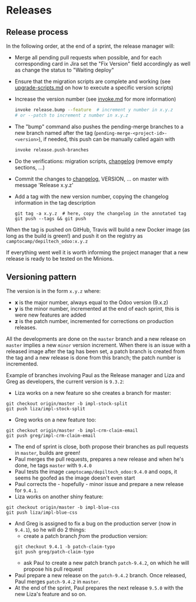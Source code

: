 <!--
This file has been generated with 'invoke project.sync'.
Do not modify. Any manual change will be lost.
Please propose your modification on
https://github.com/camptocamp/odoo-template instead.
-->
# Releases

## Release process

In the following order, at the end of a sprint, the release manager will:

* Merge all pending pull requests when possible, and for each corresponding card in Jira set the "Fix Version" field accordingly as well as change the status to "Waiting deploy"

* Ensure that the migration scripts are complete and working (see [upgrade-scripts.md](upgrade-scripts.md#run-a-version-upgrade-again) on how to execute a specific version scripts)

* Increase the version number (see [invoke.md](invoke.md#releasebump) for more information)

  ```bash
  invoke release.bump --feature  # increment y number in x.y.z
  # or --patch to increment z number in x.y.z
  ```

* The "bump" command also pushes the pending-merge branches to a new branch named after the tag (`pending-merge-<project-id>-<version>`), if needed, this push can be manually called again with

  ```bash
  invoke release.push-branches
  ```

* Do the verifications: migration scripts, [changelog](../HISTORY.rst) (remove empty sections, ...)

* Commit the changes to [changelog](../HISTORY.rst), VERSION, ... on master with message 'Release x.y.z'

* Add a tag with the new version number, copying the changelog information in the tag description

  ```
  git tag -a x.y.z  # here, copy the changelog in the annotated tag
  git push --tags && git push
  ```

When the tag is pushed on GitHub, Travis will build a new Docker image (as
long as the build is green!) and push it on the registry as `camptocamp/depiltech_odoo:x.y.z`

If everything went well it is worth informing the project manager that a new release is ready to be tested on the Minions.

## Versioning pattern

The version is in the form `x.y.z` where:

* **x** is the major number, always equal to the Odoo version (9.x.z)
* **y** is the minor number, incremented at the end of each sprint, this is
  were new features are added
* **z** is the patch number, incremented for corrections on production releases.

All the developments are done on the `master` branch and a new release on
`master` implies a new `minor` version increment.
When there is an issue with a released image after the tag has been set, a
patch branch is created from the tag and a new release is done from this
branch; the patch number is incremented.

Example of branches involving Paul as the Release manager and Liza and Greg as
developers, the current version is `9.3.2`:

* Liza works on a new feature so she creates a branch for master:

```
git checkout origin/master -b impl-stock-split
git push liza/impl-stock-split
```

* Greg works on a new feature too:
```
git checkout origin/master -b impl-crm-claim-email
git push greg/impl-crm-claim-email
```
* The end of sprint is close, both propose their branches as pull requests in
  `master`, builds are green!
* Paul merges the pull requests, prepares a new release and when he's done, he
  tags `master` with `9.4.0`
* Paul tests the image `camptocamp/depiltech_odoo:9.4.0` and oops, it seems he
  goofed as the image doesn't even start
* Paul corrects the - hopefully - minor issue and prepare a new release for
  `9.4.1`.
* Liza works on another shiny feature:
```
git checkout origin/master -b impl-blue-css
git push liza/impl-blue-css
```
* And Greg is assigned to fix a bug on the production server (now in `9.4.1`),
  so he will do 2 things:
  * create a patch branch *from* the production version:
  ```
  git checkout 9.4.1 -b patch-claim-typo
  git push greg/patch-claim-typo
  ```
  * ask Paul to create a new patch branch `patch-9.4.2`, on which he will
    propose his pull request
* Paul prepare a new release on the `patch-9.4.2` branch. Once released, Paul merges `patch-9.4.2` in `master`.
* At the end of the sprint, Paul prepares the next release `9.5.0` with the new Liza's feature and so on.
